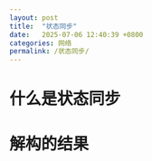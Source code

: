 ```yaml
---
layout: post
title:  "状态同步"
date:   2025-07-06 12:40:39 +0800
categories: 网络
permalink: /状态同步/
---
```


# 什么是状态同步
# 解构的结果

